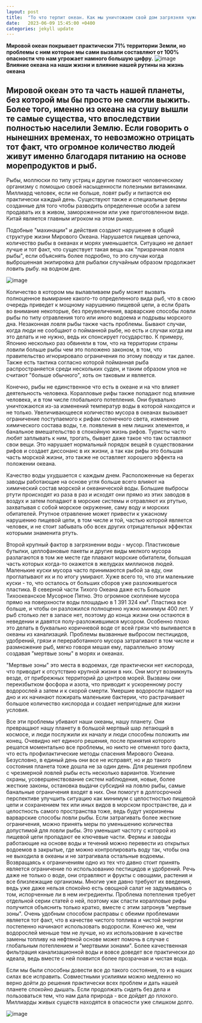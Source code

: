 ```yaml
---
layout: post
title:  "То что терпит океан. Как мы уничтожаем свой дом загрязняя чужой."
date:   2023-06-09 15:45:00 +0400
categories: jekyll update
---
```

**Мировой океан покрывает практически 71% территории Земли, но проблемы с ним которые мы сами вызвали составляют от 100% опасности что нам угрожает намного большую цифру.**
![image](https://i.ytimg.com/vi/_RbZK7loNrc/maxresdefault.jpg)
**Влияние океана на наши жизни и влияние нашей рутины на жизнь океана**

 ## Мировой океан это та часть нашей планеты, без которой мы бы просто не смогли выжить. Более того, именно из океана на сушу вышли те самые  существа, что впоследствии полностью населили  Землю. Если говорить о нынешних временах, то невозможно отрицать тот факт, что огромное количество  людей живут именно благодаря питанию на основе морепродуктов и рыб.

Рыбы, моллюски по типу устриц и другие помогают человеческому организму с помощью своей насыщенности полезными витаминами. Миллиард человек, если не больше, ловят рыбу и питаются ею практически каждый день. Существуют также и специальные фермы созданные для того чтобы разводить определенные особи а затем продавать их в живом, замороженном или уже приготовленном виде. Китай является главным игроком на этом рынке. 

Подобные "махинации" и действия создают нарушение в общей структуре жизни Мирового Океана. Нарушается пищевая цепочка, количество рыбы в океанах и морях уменьшается. Ситуацию не делает лучше и тот факт, что существует такая вещь как "призрачная ловля рыбы", если объяснять более подробно, то это случаи когда выброшенная экипировка для рыбалки случайным образом продолжает ловить рыбу. на водном дне. 

![image](https://voshod.vanino.org/pictgallery/picts/15855.jpg)

Количество в котором мы вылавливаем рыбу может вызвать полноценное вымирание какого-то определенного вида рыб, что в свою очередь приведет к мощному нарушению пищевой цепи, а если брать во внимание некоторые, без преувеличения, варварские способы ловли рыбы по типу отравления того или иного водоема и подрывы морского дна. Незаконная ловля рыбы также часть проблемы. Бывают случаи, когда люди не сообщают о пойманной рыбе, но есть и случаи когда им это делать и не нужно, ведь их спонсирует государство. К примеру, Японию несколько раз обвиняли в том, что на территории страны ловили больше рыбы чем это положено законом, в том, что правительство игнорировало ограничения по этому поводу и так далее. Также есть тактика согласно которой пойманная рыба распространяется среди нескольких суден, и таким образом улов не считают "больше обычного", хоть он таковым и является.

Конечно, рыбы не единственное что есть в океане и на что влияет деятельность человека. Коралловые рифы также попадают под влияние человека, и в том числе глобального потепления. Они буквально уничтожаются из-за изменений температур воды в которой находятся и не только. Увеличивающееся количество мусора в океанах вызывает ограничение поступаемого к рифам солнечного света, изменение химического состава воды, т.е. появления в нем лишних элементов, и банальное вмешательство в спокойную жизнь рифов. Туристы часто любят заплывать к ним, трогать, бывает даже такое что там оставляют свои вещи. Это нарушает нормальный порядок вещей в существовании рифов и создает диссонанс в их жизни, а так как рифы это большая часть морской жизни, это также не оставляет хорошего эффекта на положении океана.

Качество воды ухудшается с каждым днем. Расположенные на берегах заводы работающие на основе угля больше всего влияют на химический состав морской и океанической воды. Большие выбросы ртути происходят из раза в раз и исходят они прямо из этих заводов в воздух и затем попадают в морские системы и отравляют их ртутью, захватывая с собой морское окружение, саму воду и морских обитателей. Ртутное отравление может привести к ужасному нарушению пищевой цепи, в том числе и той, частью которой является человек, и не стоит забывать обо всех других отрицательных эффектах которыми знаменита ртуть. 

Второй крупный фактор в загрязнении воды - мусор. Пластиковые бутылки, целлофановые пакеты и другие виды мелкого мусора разлагаются в том же месте где плавают морские обитатели, большая часть которых когда-то окажется в желудках миллионов людей. Маленькие куски мусора часто принимаются рыбой за еду, они проглатывают их и по итогу умирают. Хуже всего то, что эти маленькие куски - то, что осталось от больших сборов уже разложившегося пластика. В северной части Тихого Океана даже есть Большое Тихоокеанское Мусорное Пятно. Это огромное скопление мусора прямо на поверхности воды площадью в 1 391 324 км². Пластика все больше, и чтобы он разложился полноценно нужно минимум 400 лет. У рыб столько лет в запасе нет, поэтому до конца жизни они остаются в неведении и давятся полу-разложившимся мусором. Особенно плохо это делать в буквально коричневой воде от всей грязи что выливается в океаны из канализаций. Проблемы вызванные выбросом пестицидов, удобрений, грязи и переработанного мусора затрагивают в том числе и размножение рыб, мягко говоря мешая ему, параллельно этому создавая "мертвые зоны" в морях и океанах. 

"Мертвые зоны" это места в водоемах, где практически нет кислорода, что приводит к отсутствию крупной жизни в них. Они могут возникнуть везде, от прибрежных территорий до центров морей. Вызваны они переизбытком фосфора и азота, что приводит к ускоренному росту водорослей а затем и к скорой смерти. Умершие водоросли падают на дно и их начинают пожирать маленькие бактерии, что растрачивает большое количество кислорода и создает непригодные для жизни условия.

Все эти проблемы убивают наши океаны, нашу планету. Они превращают нашу планету в большой мертвый шар летающий в космосе, и люди послужили их началу и люди способны положить им конец. Очевидно нет единого решения, после принятия которого решатся моментально все проблемы, но никто не отменял того факта, что есть профилактические методы спасения Мирового Океана. Безусловно, в единый день они все не исправят, но и до такого состояния планета тоже дошла не за один день. Для решения проблем с чрезмерной ловлей рыбы есть несколько вариантов. Усиление охраны, усовершенствование систем наблюдения, новые, более жесткие законы, остановка выдачи субсидий на ловлю рыбы, самые банальные ограничения входят в них. Они помогут в долгосрочной перспективе улучшить ситуацию как минимум с целостностью пищевой цепи и сохранением тех или иных видов в морском пространстве, да и целостность самого пространства тоже, ведь будут укоризнены варварские способы ловли рыбы. Если затрагивать более жесткие ограничения, можно принять меры по уменьшению количества допустимой для ловли рыбы. Это уменьшит частоту с которой из пищевой цепи пропадают ее ключевые части. Фермы и заводы работающие на основе воды и течений можно перевести из открытых водоемов в закрытые, где можно контролировать воду так, чтобы она не выходила в океаны и не затрагивала остальные водоемы. Возвращаясь к ограничениям одно из тех что давно стоит принять является ограничение по использованию пестицидов и удобрений. Речь даже не только о воде, они отравляют и фрукты с овощами, растения и все близлежащие организмы. Многие уже давно требуют их введения, ведь уже даже нельзя спокойно есть овощной салат не задумываясь о том, испорченные ли в нем ингредиенты. Проблема потепления требует отдельной серии статей о ней, поэтому как спасти коралловые рифы получится объяснить только кратко, вместе с этим затронув "мертвые зоны". Очень удобным способом расправы с обеими проблемами является тот факт, что в качестве чистого топлива и чистой энергии постепенно начинают использовать водоросли. Конечно же, чем водорослей меньше тем не лучше, но их использование в качестве замены топливу на нефтяной основе может помочь в случае с глобальным потеплением и "мертвыми зонами". Более качественная фильтрация канализационной воды и вовсе доведет все практически до идеала, ведь вместе с ней появится более прозрачная и чистая вода.

Если мы были способны довести все до такого состояния, то и в наших силах все исправить. Совместными усилиями можно медленно но верно дойти до решения практически всех проблем и дать нашей планете спокойно дышать. Если продолжать сидеть без дела и пользоваться тем, что нам дала природа - все дойдет до плохого. Миллиарды живых существ находятся в опасности уже слишком долго. 

![image]()


